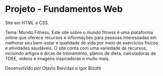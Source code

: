 # Projeto - Fundamentos Web

Site em HTML e CSS.

Tema: Mundo Fitness.
Este site sobre o mundo fitness é uma plataforma online que oferece recursos e informações para pessoas interessadas em melhorar seu bem-estar e qualidade de vida por meio de exercícios físicos e atividades saudáveis. O site conta com uma variedade de recursos, incluindo artigos e dicas de treinamento, planos de dieta, calculadoras de TDEE, vídeos e imagens inspiradoras e muito mais.

Desenvolvido por Otavio Beividas e Igor Bizutti
